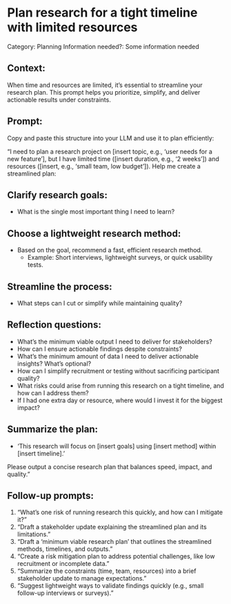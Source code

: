 # Plan research for a tight timeline with limited resources

Category: Planning
Information needed?: Some information needed

## **Context:**

When time and resources are limited, it’s essential to streamline your research plan. This prompt helps you prioritize, simplify, and deliver actionable results under constraints.

## **Prompt:**

Copy and paste this structure into your LLM and use it to plan efficiently:

“I need to plan a research project on [insert topic, e.g., ‘user needs for a new feature’], but I have limited time ([insert duration, e.g., ‘2 weeks’]) and resources ([insert, e.g., ‘small team, low budget’]). Help me create a streamlined plan:

## **Clarify research goals**:

- What is the single most important thing I need to learn?

## **Choose a lightweight research method**:

- Based on the goal, recommend a fast, efficient research method.
    - Example: Short interviews, lightweight surveys, or quick usability tests.

## **Streamline the process**:

- What steps can I cut or simplify while maintaining quality?

## **Reflection questions**:

- What’s the minimum viable output I need to deliver for stakeholders?
- How can I ensure actionable findings despite constraints?
- What’s the minimum amount of data I need to deliver actionable insights? What’s optional?
- How can I simplify recruitment or testing without sacrificing participant quality?
- What risks could arise from running this research on a tight timeline, and how can I address them?
- If I had one extra day or resource, where would I invest it for the biggest impact?

## **Summarize the plan**:

- ‘This research will focus on [insert goals] using [insert method] within [insert timeline].’

Please output a concise research plan that balances speed, impact, and quality.”

## **Follow-up prompts:**

1. “What’s one risk of running research this quickly, and how can I mitigate it?”
2. “Draft a stakeholder update explaining the streamlined plan and its limitations.”
3. “Draft a ‘minimum viable research plan’ that outlines the streamlined methods, timelines, and outputs.”
4. “Create a risk mitigation plan to address potential challenges, like low recruitment or incomplete data.”
5. “Summarize the constraints (time, team, resources) into a brief stakeholder update to manage expectations.”
6. “Suggest lightweight ways to validate findings quickly (e.g., small follow-up interviews or surveys).”